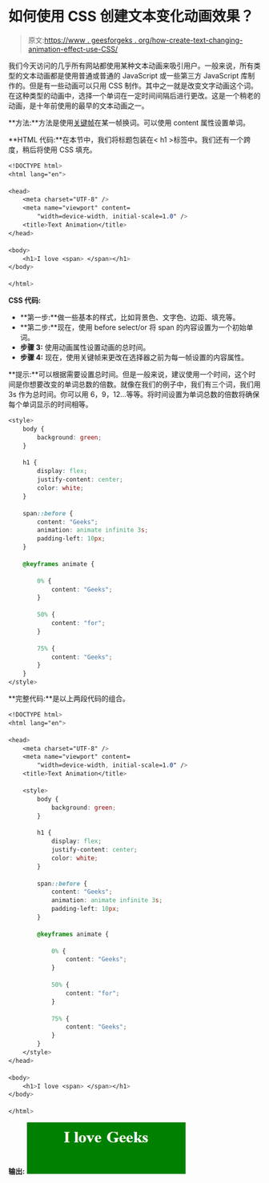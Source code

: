 # 如何使用 CSS 创建文本变化动画效果？

> 原文:[https://www . geesforgeks . org/how-create-text-changing-animation-effect-use-CSS/](https://www.geeksforgeeks.org/how-to-create-text-changing-animation-effect-using-css/)

我们今天访问的几乎所有网站都使用某种文本动画来吸引用户。一般来说，所有类型的文本动画都是使用普通或普通的 JavaScript 或一些第三方 JavaScript 库制作的。但是有一些动画可以只用 CSS 制作。其中之一就是改变文字动画这个词。在这种类型的动画中，选择一个单词在一定时间间隔后进行更改。这是一个稍老的动画，是十年前使用的最早的文本动画之一。

**方法:**方法是使用[关键帧](https://www.geeksforgeeks.org/css-keyframes-rule/)在某一帧换词。可以使用 content 属性设置单词。

**HTML 代码:**在本节中，我们将标题包装在< h1 >标签中。我们还有一个跨度，稍后将使用 CSS 填充。

```css
<!DOCTYPE html>
<html lang="en">

<head>
    <meta charset="UTF-8" />
    <meta name="viewport" content=
        "width=device-width, initial-scale=1.0" />
    <title>Text Animation</title>
</head>

<body>
    <h1>I love <span> </span></h1>
</body>

</html>
```

**CSS 代码:**

*   **第一步:**做一些基本的样式，比如背景色、文字色、边距、填充等。
*   **第二步:**现在，使用 before select/or 将 span 的内容设置为一个初始单词。
*   **步骤 3:** 使用动画属性设置动画的总时间。
*   **步骤 4:** 现在，使用关键帧来更改在选择器之前为每一帧设置的内容属性。

**提示:**可以根据需要设置总时间。但是一般来说，建议使用一个时间，这个时间是你想要改变的单词总数的倍数。就像在我们的例子中，我们有三个词，我们用 3s 作为总时间。你可以用 6，9，12…等等。将时间设置为单词总数的倍数将确保每个单词显示的时间相等。

```css
<style>
    body {
        background: green;
    }

    h1 {
        display: flex;
        justify-content: center;
        color: white;
    }

    span::before {
        content: "Geeks";
        animation: animate infinite 3s;
        padding-left: 10px;
    }

    @keyframes animate {

        0% {
            content: "Geeks";
        }

        50% {
            content: "for";
        }

        75% {
            content: "Geeks";
        }
    }
</style>
```

**完整代码:**是以上两段代码的组合。

```css
<!DOCTYPE html>
<html lang="en">

<head>
    <meta charset="UTF-8" />
    <meta name="viewport" content=
        "width=device-width, initial-scale=1.0" />
    <title>Text Animation</title>

    <style>
        body {
            background: green;
        }

        h1 {
            display: flex;
            justify-content: center;
            color: white;
        }

        span::before {
            content: "Geeks";
            animation: animate infinite 3s;
            padding-left: 10px;
        }

        @keyframes animate {

            0% {
                content: "Geeks";
            }

            50% {
                content: "for";
            }

            75% {
                content: "Geeks";
            }
        }
    </style>
</head>

<body>
    <h1>I love <span> </span></h1>
</body>

</html>
```

**输出:**
![](img/8e43d4bd4d8582fd0aed073d02afd68d.png)